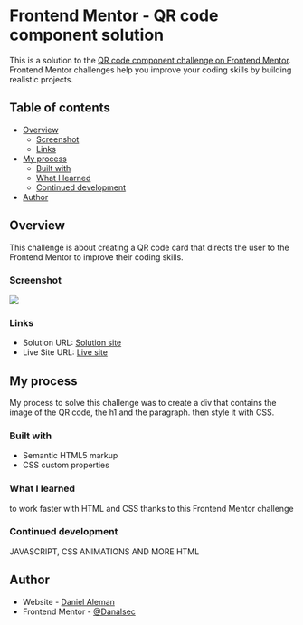 # Frontend Mentor - QR code component solution

This is a solution to the [QR code component challenge on Frontend Mentor](https://www.frontendmentor.io/challenges/qr-code-component-iux_sIO_H). Frontend Mentor challenges help you improve your coding skills by building realistic projects.

## Table of contents

- [Overview](#overview)
  - [Screenshot](#screenshot)
  - [Links](#links)
- [My process](#my-process)
  - [Built with](#built-with)
  - [What I learned](#what-i-learned)
  - [Continued development](#continued-development)
- [Author](#author)

## Overview

This challenge is about creating a QR code card that directs the user to the Frontend Mentor to improve their coding skills.

### Screenshot

![]("./images/screenshot-1.png")

### Links

- Solution URL: [Solution site](https://your-solution-url.com)
- Live Site URL: [Live site](https://qrcodex01.netlify.app/)

## My process

My process to solve this challenge was to create a div that contains the image of the QR code, the h1 and the paragraph. then style it with CSS.

### Built with

- Semantic HTML5 markup
- CSS custom properties

### What I learned

to work faster with HTML and CSS thanks to this Frontend Mentor challenge

### Continued development

JAVASCRIPT, CSS ANIMATIONS AND MORE HTML

## Author

- Website - [Daniel Aleman](https://www.your-site.com)
- Frontend Mentor - [@Danalsec](https://www.frontendmentor.io/profile/Danalsec)
